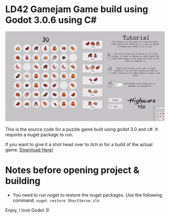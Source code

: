 # LD42 Gamejam Game build using Godot 3.0.6 using C#

![ShortServe](gameplay.gif)

This is the source code for a puzzle game built using godot 3.0 and c#. It requires a nuget package to run.

If you want to give it a shot head over to itch.io for a build of the actual game. [Download Here!](https://g4mr.itch.io/shortserve-ld42 "GodotSharp 3.0 C# Puzzle Game")

# Notes before opening project & building

- You need to run nuget to restore the nuget packages. Use the following command: `nuget restore ShortServe.sln`

Enjoy, I love Godot 3!